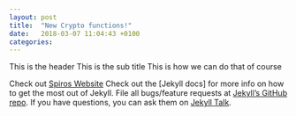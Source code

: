 ```yaml
---
layout: post
title:  "New Crypto functions!"
date:   2018-03-07 11:04:43 +0100
categories: 
---
```

This is the header
This is the sub title
This is how we can do that of course

Check out [Spiros Website][Jekyll -babe]
Check out the [Jekyll docs] for more info on how to get the most out of Jekyll. File all bugs/feature requests at [Jekyll’s GitHub repo][jekyll-gh]. If you have questions, you can ask them on [Jekyll Talk][jekyll-talk].

[jekyll-docs2]: https://jekyllrb.com/docs/home
[jekyll-gh]:   https://github.com/jekyll/jekyll
[jekyll-talk]: https://www.google.ch
[Jekyll -loal]: https://www.google.ch
[Jekyll -babe]: https://www.auto.ch
